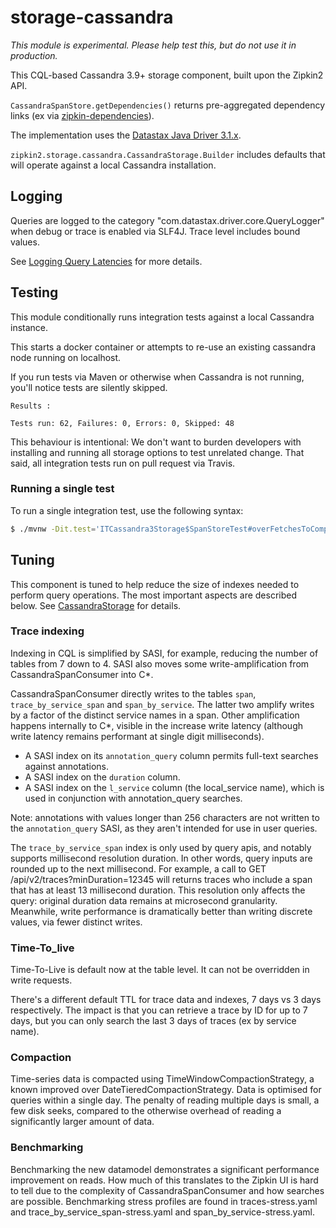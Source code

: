 # storage-cassandra

*This module is experimental. Please help test this, but do not use it in production.*

This CQL-based Cassandra 3.9+ storage component, built upon the Zipkin2 API.

`CassandraSpanStore.getDependencies()` returns pre-aggregated dependency links (ex via [zipkin-dependencies](https://github.com/openzipkin/zipkin-dependencies)).

The implementation uses the [Datastax Java Driver 3.1.x](https://github.com/datastax/java-driver).

`zipkin2.storage.cassandra.CassandraStorage.Builder` includes defaults that will operate against a local Cassandra installation.

## Logging
Queries are logged to the category "com.datastax.driver.core.QueryLogger" when debug or trace is
enabled via SLF4J. Trace level includes bound values.

See [Logging Query Latencies](http://docs.datastax.com/en/developer/java-driver/3.0/supplemental/manual/logging/#logging-query-latencies) for more details.

## Testing
This module conditionally runs integration tests against a local Cassandra instance.

This starts a docker container or attempts to re-use an existing cassandra node running on localhost.

If you run tests via Maven or otherwise when Cassandra is not running,
you'll notice tests are silently skipped.
```
Results :

Tests run: 62, Failures: 0, Errors: 0, Skipped: 48
```

This behaviour is intentional: We don't want to burden developers with
installing and running all storage options to test unrelated change.
That said, all integration tests run on pull request via Travis.

### Running a single test

To run a single integration test, use the following syntax:

```bash
$ ./mvnw -Dit.test='ITCassandra3Storage$SpanStoreTest#overFetchesToCompensateForDuplicateIndexData' -pl zipkin-storage/zipkin2_cassandra clean verify
```

## Tuning
This component is tuned to help reduce the size of indexes needed to
perform query operations. The most important aspects are described below.
See [CassandraStorage](src/main/java/zipkin2/storage/cassandra/CassandraStorage.java) for details.

### Trace indexing
Indexing in CQL is simplified by SASI, for example, reducing the number
of tables from 7 down to 4. SASI also moves some write-amplification from
CassandraSpanConsumer into C*.

CassandraSpanConsumer directly writes to the tables `span`,
`trace_by_service_span` and `span_by_service`. The latter two
amplify writes by a factor of the distinct service names in a span.
Other amplification happens internally to C*, visible in the increase
write latency (although write latency remains performant at single digit
milliseconds).

* A SASI index on its `annotation_query` column permits full-text searches against annotations.
* A SASI index on the `duration` column.
* A SASI index on the `l_service` column (the local_service name), which is used in conjunction with annotation_query searches.

Note: annotations with values longer than 256 characters
are not written to the `annotation_query` SASI, as they aren't intended
for use in user queries.

The `trace_by_service_span` index is only used by query apis, and notably supports millisecond
resolution duration. In other words, query inputs are rounded up to the next millisecond. For
example, a call to GET /api/v2/traces?minDuration=12345 will returns traces who include a span that
has at least 13 millisecond duration. This resolution only affects the query: original duration data
remains at microsecond granularity. Meanwhile, write performance is dramatically better than writing
discrete values, via fewer distinct writes.

### Time-To_live
Time-To-Live is default now at the table level. It can not be overridden in write requests.

There's a different default TTL for trace data and indexes, 7 days vs 3 days respectively. The impact is that you can
retrieve a trace by ID for up to 7 days, but you can only search the last 3 days of traces (ex by service name).

### Compaction
Time-series data is compacted using TimeWindowCompactionStrategy, a known improved over DateTieredCompactionStrategy. Data is
optimised for queries within a single day. The penalty of reading multiple days is small, a few disk seeks, compared to the
otherwise overhead of reading a significantly larger amount of data.

### Benchmarking
Benchmarking the new datamodel demonstrates a significant performance improvement on reads. How much of this translates to the
Zipkin UI is hard to tell due to the complexity of CassandraSpanConsumer and how searches are possible. Benchmarking stress
profiles are found in traces-stress.yaml and trace_by_service_span-stress.yaml and span_by_service-stress.yaml.
